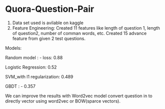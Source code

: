 # Quora-Question-Pair
1. Data set used is avilable on kaggle
2. Feature Engineering: 
Created 11 features like length of question 1, length of question2, number of comman words, etc.
Created 15 advance feature from given 2 test questions.




Models: 

Random model : - loss: 0.88

Logistic Regression: 0.52

SVM_with l1 regularization: 0.489

GBDT : - 0.357

We can improve the results with Word2vec model convert question in to directly vector using word2vec or BOW(sparce vectors).

